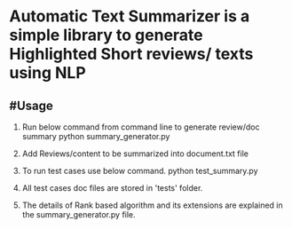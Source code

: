 

# Automatic Text Summarizer is a simple library to generate Highlighted Short reviews/ texts using NLP


#Usage
----------------
 1. Run below command from command line to generate review/doc summary
 		 python summary_generator.py

 2. Add Reviews/content to be summarized into document.txt file

 3. To run test cases use below command.
 		python test_summary.py

 4. All test cases doc files are stored in 'tests' folder.

 5. The details of Rank based algorithm and its extensions  are explained in the summary_generator.py file.

